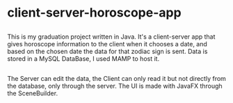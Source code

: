 # client-server-horoscope-app
##
This is my graduation project written in Java. It's a client-server app that gives horoscope information to the client when it chooses a date, and based on the chosen date the data for that zodiac sign is sent. Data is stored in a MySQL DataBase, I used MAMP to host it.
##
The Server can edit the data, the Client can only read it but not directly from the database, only through the server. 
The UI is made with JavaFX through the SceneBuilder. 